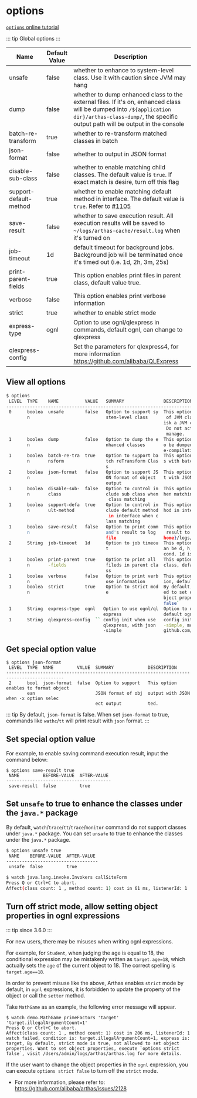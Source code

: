 # options

[`options` online tutorial](https://arthas.aliyun.com/doc/arthas-tutorials.html?language=en&id=command-options)

::: tip
Global options
:::

| Name                   | Default Value | Description                                                                                                                                                                                           |
| ---------------------- | ------------- |-------------------------------------------------------------------------------------------------------------------------------------------------------------------------------------------------------|
| unsafe                 | false         | whether to enhance to system-level class. Use it with caution since JVM may hang                                                                                                                      |
| dump                   | false         | whether to dump enhanced class to the external files. If it's on, enhanced class will be dumped into `/${application dir}/arthas-class-dump/`, the specific output path will be output in the console |
| batch-re-transform     | true          | whether to re-transform matched classes in batch                                                                                                                                                      |
| json-format            | false         | whether to output in JSON format                                                                                                                                                                      |
| disable-sub-class      | false         | whether to enable matching child classes. The default value is `true`. If exact match is desire, turn off this flag                                                                                   |
| support-default-method | true          | whether to enable matching default method in interface. The default value is `true`. Refer to [#1105](https://github.com/alibaba/arthas/issues/1105)                                                  |
| save-result            | false         | whether to save execution result. All execution results will be saved to `~/logs/arthas-cache/result.log` when it's turned on                                                                         |
| job-timeout            | 1d            | default timeout for background jobs. Background job will be terminated once it's timed out (i.e. 1d, 2h, 3m, 25s)                                                                                     |
| print-parent-fields    | true          | This option enables print files in parent class, default value true.                                                                                                                                  |
| verbose                | false         | This option enables print verbose information                                                                                                                                                         |
| strict                 | true          | whether to enable strict mode                                                                                                                                                                         |
| express-type           | ognl          | Option to use ognl/qlexpress in commands, default ognl, can change to qlexpress                                                                                                                       |
| qlexpress-config       |               | Set the parameters for qlexpress4, for more information https://github.com/alibaba/QLExpress                                                                                                          |
## View all options

```bash
$ options
 LEVEL  TYPE    NAME          VALUE   SUMMARY               DESCRIPTION
-------------------------------------------------------------------------------------------------------
 0      boolea  unsafe        false   Option to support sy  This option enables to proxy functionality
        n                             stem-level class       of JVM classes. Due to serious security r
                                                            isk a JVM crash is possibly be introduced.
                                                             Do not activate it unless you are able to
                                                             manage.
 1      boolea  dump          false   Option to dump the e  This option enables the enhanced classes t
        n                             nhanced classes       o be dumped to external file for further d
                                                            e-compilation and analysis.
 1      boolea  batch-re-tra  true    Option to support ba  This options enables to reTransform classe
        n       nsform                tch reTransform Clas  s with batch mode.
                                      s
 2      boolea  json-format   false   Option to support JS  This option enables to format object outpu
        n                             ON format of object   t with JSON when -x option selected.
                                      output
 1      boolea  disable-sub-  false   Option to control in  This option disable to include sub class w
        n       class                 clude sub class when  hen matching class.
                                       class matching
 1      boolea  support-defa  true    Option to control in  This option disable to include default met
        n       ult-method            clude default method  hod in interface when matching class.
                                       in interface when c
                                      lass matching
 1      boolea  save-result   false   Option to print comm  This option enables to save each command's
        n                             and's result to log    result to log file, which path is ${user.
                                      file                  home}/logs/arthas-cache/result.log.
 2      String  job-timeout   1d      Option to job timeou  This option setting job timeout,The unit c
                                      t                     an be d, h, m, s for day, hour, minute, se
                                                            cond. 1d is one day in default
 1      boolea  print-parent  true    Option to print all   This option enables print files in parent
        n       -fields               fileds in parent cla  class, default value true.
                                      ss
 1      boolea  verbose       false   Option to print verb  This option enables print verbose informat
        n                             ose information       ion, default value false.
 1      boolea  strict        true    Option to strict mod  By default, strict mode is true, not allow
        n                             e                     ed to set object properties. Want to set o
                                                            bject properties, execute `options strict
                                                            false`
 1      String  express-type  ognl   Option to use ognl/ql  Option to use ognl/qlexpress in commands, 
                                     express                default ognl, can change to qlexpress.
 1      String  qlexpress-config  `` config init when use   config init when use qlexpress, with json
                                     qlexpress, with json   -simple, more information about https://
                                     -simple                github.com/alibaba/QLExpress
```

## Get special option value

```
$ options json-format
 LEVEL  TYPE  NAME         VALUE  SUMMARY             DESCRIPTION
--------------------------------------------------------------------------------------------
 2      bool  json-format  false  Option to support   This option enables to format object
        ean                       JSON format of obj  output with JSON when -x option selec
                                  ect output          ted.
```

::: tip
By default, `json-format` is false. When set `json-format` to true, commands like `wathc`/`tt` will print result with `json` format.
:::

## Set special option value

For example, to enable saving command execution result, input the command below:

```
$ options save-result true
 NAME         BEFORE-VALUE  AFTER-VALUE
----------------------------------------
 save-result  false         true
```

## Set `unsafe` to true to enhance the classes under the `java.*` package

By default, `watch`/`trace`/`tt`/`trace`/`monitor` command do not support classes under `java.*` package. You can set `unsafe` to true to enhance the classes under the `java.*` package.

```bash
$ options unsafe true
 NAME    BEFORE-VALUE  AFTER-VALUE
-----------------------------------
 unsafe  false         true
```

```bash
$ watch java.lang.invoke.Invokers callSiteForm
Press Q or Ctrl+C to abort.
Affect(class count: 1 , method count: 1) cost in 61 ms, listenerId: 1
```

## Turn off strict mode, allow setting object properties in ognl expressions

::: tip
since 3.6.0
:::

For new users, there may be misuses when writing ognl expressions.

For example, for `Student`, when judging the age is equal to 18, the conditional expression may be mistakenly written as `target.age=18`, which actually sets the `age` of the current object to 18. The correct spelling is `target.age==18`.

In order to prevent misuse like the above, Arthas enables `strict` mode by default, in `ognl` expressions, it is forbidden to update the property of the object or call the `setter` method.

Take `MathGame` as an example, the following error message will appear.

```
$ watch demo.MathGame primeFactors 'target' 'target.illegalArgumentCount=1'
Press Q or Ctrl+C to abort.
Affect(class count: 1 , method count: 1) cost in 206 ms, listenerId: 1
watch failed, condition is: target.illegalArgumentCount=1, express is: target, By default, strict mode is true, not allowed to set object properties. Want to set object properties, execute `options strict false`, visit /Users/admin/logs/arthas/arthas.log for more details.
```

If the user want to change the object properties in the `ognl` expression, you can execute `options strict false` to turn off the `strict` mode.

- For more information, please refer to: https://github.com/alibaba/arthas/issues/2128
